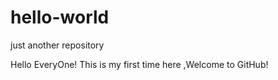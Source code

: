 # hello-world
just another repository

Hello EveryOne!
  This is my first time here ,Welcome to GitHub!

